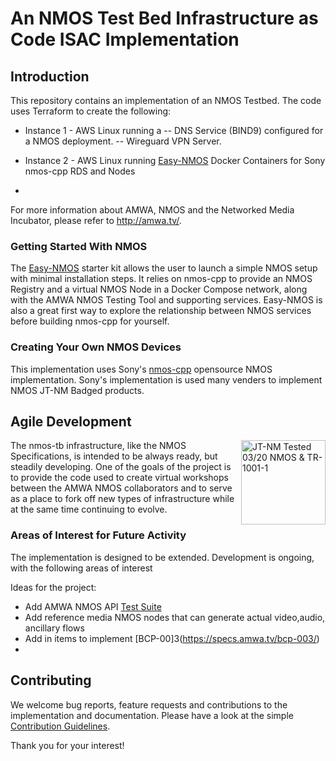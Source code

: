 # An NMOS Test Bed Infrastructure as Code ISAC Implementation

## Introduction

This repository contains an implementation of an NMOS Testbed. The code uses Terraform to create the following:   

- Instance 1 - AWS Linux running a 
  -- DNS Service (BIND9) configured for a NMOS deployment.
  -- Wireguard VPN Server.

- Instance 2 - AWS Linux running [Easy-NMOS](https://github.com/rhastie/easy-nmos) Docker Containers for Sony nmos-cpp RDS and Nodes
- 
For more information about AMWA, NMOS and the Networked Media Incubator, please refer to <http://amwa.tv/>.
 
### Getting Started With NMOS

The [Easy-NMOS](https://github.com/rhastie/easy-nmos) starter kit allows the user to launch a simple NMOS setup with minimal installation steps.
It relies on nmos-cpp to provide an NMOS Registry and a virtual NMOS Node in a Docker Compose network, along with the AMWA NMOS Testing Tool and supporting services. Easy-NMOS is also a great first way to explore the relationship between NMOS services before building nmos-cpp for yourself.

### Creating Your Own NMOS Devices

This implementation uses Sony's [nmos-cpp](https://github.com/sony/nmos-cpp) opensource NMOS implementation. Sony's implementation is used many venders to implement NMOS JT-NM Badged products. 

## Agile Development

[<img alt="JT-NM Tested 03/20 NMOS & TR-1001-1" src="Documents/images/jt-nm-tested-03-20-registry.png?raw=true" height="135" align="right"/>](https://jt-nm.org/jt-nm_tested/)

The nmos-tb infrastructure, like the NMOS Specifications, is intended to be always ready, but steadily developing. One of the goals of the project is to provide the code used to create virtual workshops between the AMWA NMOS collaborators and to serve as a place to fork off new types of infrastructure while at the same time continuing to evolve.

### Areas of Interest for Future Activity

The implementation is designed to be extended. Development is ongoing, with the following areas of interest 

Ideas for the project:

- Add AMWA NMOS API [Test Suite](https://github.com/AMWA-TV/nmos-testing)
- Add reference media NMOS nodes that can generate actual video,audio, ancillary flows
- Add in items to implement [BCP-00]3(https://specs.amwa.tv/bcp-003/)
- 
## Contributing

We welcome bug reports, feature requests and contributions to the implementation and documentation.
Please have a look at the simple [Contribution Guidelines](CONTRIBUTING.md).

Thank you for your interest!

